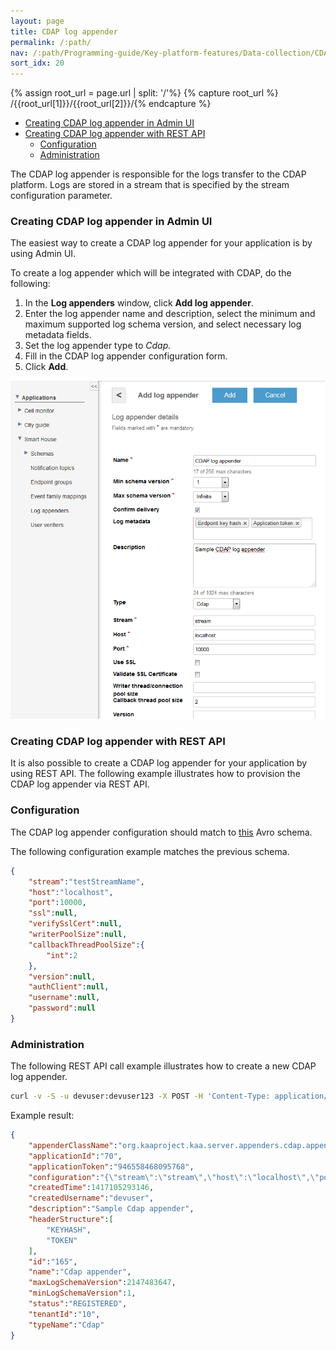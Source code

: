 ```yaml
---
layout: page
title: CDAP log appender
permalink: /:path/
nav: /:path/Programming-guide/Key-platform-features/Data-collection/CDAP-log-appender
sort_idx: 20
---
```


{% assign root_url = page.url | split: '/'%}
{% capture root_url  %} /{{root_url[1]}}/{{root_url[2]}}/{% endcapture %}

* [Creating CDAP log appender in Admin UI](#creating-cdap-log-appender-in-admin-ui)
* [Creating CDAP log appender with REST API](#creating-cdap-log-appender-with-rest-api)
  * [Configuration](#configuration)
  * [Administration](#administration)

The CDAP log appender is responsible for the logs transfer to the CDAP platform. Logs are stored in a stream that is specified by the stream configuration parameter.

### Creating CDAP log appender in Admin UI

The easiest way to create a CDAP log appender for your application is by using Admin UI.

To create a log appender which will be integrated with CDAP, do the following:

1. In the <b>Log appenders</b> window, click <b>Add log appender</b>.
2. Enter the log appender name and description, select the minimum and maximum supported log schema version, and select necessary log metadata fields.
3. Set the log appender type to <i>Cdap.</i>
4. Fill in the CDAP log appender configuration form.
5. Click <b>Add</b>.

<img src="attach/creating-cdap-log-appender-in-admin-ui.png">



### Creating CDAP log appender with REST API

It is also possible to create a CDAP log appender for your application by using REST API. The following example illustrates how to provision the CDAP log appender via REST API.

### Configuration

The CDAP log appender configuration should match to
[this](https://github.com/kaaproject/kaa/blob/master/server/appenders/cdap-appender/src/main/avro/cdap-appender-config.avsc) Avro schema.

The following configuration example matches the previous schema. 

```json
{
    "stream":"testStreamName",
    "host":"localhost",
    "port":10000,
    "ssl":null,
    "verifySslCert":null,
    "writerPoolSize":null,
    "callbackThreadPoolSize":{
        "int":2
    },
    "version":null,
    "authClient":null,
    "username":null,
    "password":null
}
```

### Administration

The following REST API call example illustrates how to create a new CDAP log appender.

```bash
curl -v -S -u devuser:devuser123 -X POST -H 'Content-Type: application/json' -d'{"pluginClassName": "org.kaaproject.kaa.server.appenders.cdap.appender.CdapLogAppender", "applicationId": 119, "applicationToken": "91786338058670361194", "jsonConfiguration": "{\"stream\":\"stream\",\"host\":\"localhost\",\"port\":10000,\"ssl\":null,\"verifySslCert\":null,\"writerPoolSize\":null,\"callbackThreadPoolSize\":{\"int\":2},\"version\":null,\"authClient\":null,\"username\":null,\"password\":null}", "description": "New sample Mongo db log appender", "headerStructure": [ "KEYHASH","TIMESTAMP" ], "name": "New Mongo DB appender", "maxLogSchemaVersion": 2147483647, "minLogSchemaVersion": 1, "tenantId": "70"}' "http://localhost:8080/kaaAdmin/rest/api/logAppender" | python -mjson.tool
```

Example result:

```json
{
    "appenderClassName":"org.kaaproject.kaa.server.appenders.cdap.appender.CdapLogAppender",
    "applicationId":"70",
    "applicationToken":"946558468095768",
    "configuration":"{\"stream\":\"stream\",\"host\":\"localhost\",\"port\":10000,\"ssl\":null,\"verifySslCert\":null,\"writerPoolSize\":null,\"callbackThreadPoolSize\":{\"int\":2},\"version\":null,\"authClient\":null,\"username\":null,\"password\":null}",
    "createdTime":1417105293146,
    "createdUsername":"devuser",
    "description":"Sample Cdap appender",
    "headerStructure":[
        "KEYHASH",
        "TOKEN"
    ],
    "id":"165",
    "name":"Cdap appender",
    "maxLogSchemaVersion":2147483647,
    "minLogSchemaVersion":1,
    "status":"REGISTERED",
    "tenantId":"10",
    "typeName":"Cdap"
}
```
